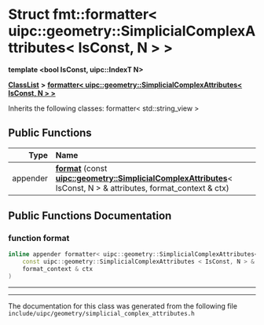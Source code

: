 

# Struct fmt::formatter&lt; uipc::geometry::SimplicialComplexAttributes&lt; IsConst, N &gt; &gt;

**template &lt;bool IsConst, uipc::IndexT N&gt;**



[**ClassList**](annotated.md) **>** [**formatter&lt; uipc::geometry::SimplicialComplexAttributes&lt; IsConst, N &gt; &gt;**](structfmt_1_1formatter_3_01uipc_1_1geometry_1_1_simplicial_complex_attributes_3_01_is_const_00_01_n_01_4_01_4.md)








Inherits the following classes: formatter< std::string_view >


































## Public Functions

| Type | Name |
| ---: | :--- |
|  appender | [**format**](#function-format) (const [**uipc::geometry::SimplicialComplexAttributes**](classuipc_1_1geometry_1_1_simplicial_complex_attributes.md)&lt; IsConst, N &gt; & attributes, format\_context & ctx) <br> |




























## Public Functions Documentation




### function format 

```C++
inline appender formatter< uipc::geometry::SimplicialComplexAttributes< IsConst, N > >::format (
    const uipc::geometry::SimplicialComplexAttributes < IsConst, N > & attributes,
    format_context & ctx
) 
```




<hr>

------------------------------
The documentation for this class was generated from the following file `include/uipc/geometry/simplicial_complex_attributes.h`

